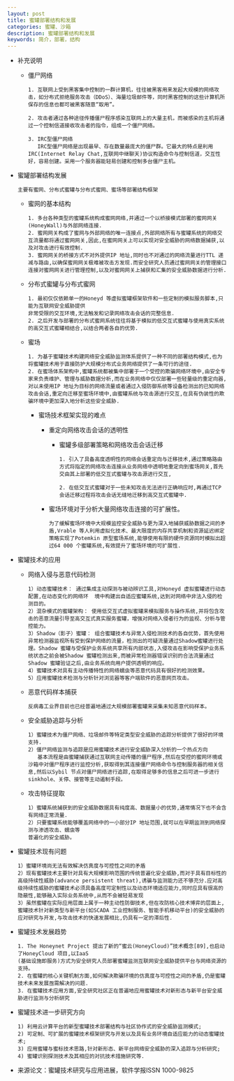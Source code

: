 ```yaml
---
layout: post
title: 蜜罐部署结构和发展
categories: 蜜罐、沙箱
description: 蜜罐部署结构和发展
keywords: 简介，部署，结构
---
```


- 补充说明

  - 僵尸网络

    ```
    1. 互联网上受到黑客集中控制的一群计算机，往往被黑客用来发起大规模的网络攻击，如分布式拒绝服务攻击（DDoS）、海量垃圾邮件等，同时黑客控制的这些计算机所保存的信息也都可被黑客随意“取用”。

    2. 攻击者通过各种途径传播僵尸程序感染互联网上的大量主机，而被感染的主机将通过一个控制信道接收攻击者的指令，组成一个僵尸网络。

    3. IRC型僵尸网络
       IRC型僵尸网络是出现最早、存在数量最庞大的僵尸群。它最大的特点是利用IRC(Internet Relay Chat,互联网中继聊天)协议构造命令与控制信道，交互性好，容易创建。采用一个服务器能轻易创建和控制多台僵尸主机。
    ```

- 蜜罐部署结构发展

  ```
  主要有蜜网、分布式蜜罐与分布式蜜网、蜜场等部署结构框架
  ```

  - 蜜网的基本结构

    ```
    1. 多台各种类型的蜜罐系统构成蜜网网络,并通过一个以桥接模式部署的蜜网网关(HoneyWall)与外部网络连接.
    2. 蜜网网关构成了蜜网与外部网络的唯一连接点,外部网络所有与蜜罐系统的网络交互流量都将通过蜜网网关,因此,在蜜网网关上可以实现对安全威胁的网络数据捕获,以及对攻击进行有效控制.
    3. 蜜网网关的桥接方式不对外提供IP 地址,同时也不对通过的网络流量进行TTL 递减与路由,以确保蜜网网关极难被攻击方发现.而安全研究人员通过蜜网网关的管理接口连接对蜜网网关进行管理控制,以及对蜜网网关上捕获和汇集的安全威胁数据进行分析.
    ```

  - 分布式蜜罐与分布式蜜网

    ```
    1. 最初仅仅依赖单一的Honeyd 等虚拟蜜罐框架软件和一些定制的模拟服务脚本,只能为互联网安全威胁提供
    非常受限的交互环境,无法触发和记录网络攻击会话的完整信息.
    2. 之后开发与部署的分布式蜜网系统往往将基于模拟的低交互式蜜罐与使用真实系统的高交互式蜜罐相结合,以结合两者各自的优势.
    ```

  - 蜜场

    ```
    1. 为基于蜜罐技术构建网络安全威胁监测体系提供了一种不同的部署结构模式,也为将蜜罐技术用于直接防护大规模分布式业务网络提供了一条可行的途径.
    2. 在蜜场体系架构中,蜜罐系统都被集中部署于一个受控的欺骗网络环境中,由安全专家来负责维护、管理与威胁数据分析,而在业务网络中仅仅部署一些轻量级的重定向器,对以未使用IP 地址为目标的网络流量或者通过入侵防御系统等设备检测出的已知网络攻击会话,重定向迁移至蜜场环境中,由蜜罐系统与攻击源进行交互,在具有伪装性的欺骗环境中更加深入地分析这些安全威胁.
    ```

    - 蜜场技术框架实现的难点

      - 重定向网络攻击会话的透明性

        - 蜜罐多级部署策略和网络攻击会话迁移

          ```
          1. 引入了具备高度透明性的网络会话重定向与迁移技术,通过策略路由方式将指定的网络攻击连接从业务网络中透明地重定向到蜜场网关,首先交由其上部署的低交互式蜜罐与攻击源进行交互,

          2. 在低交互式蜜罐对于一些未知攻击无法进行正确响应时,再通过TCP 会话迁移过程将攻击会话无缝地迁移到高交互式蜜罐中.
          ```

      - 蜜场环境对于分析大量网络攻击连接的可扩展性。

        ```
        为了缓解蜜场环境中大规模监控安全威胁与更为深入地捕获威胁数据之间的矛盾,Vrable 等人利用虚拟化技术、最大限度的内存共享机制和资源延迟绑定策略实现了Potemkin 原型蜜场系统,能够使用有限的硬件资源同时模拟出超过64 000 个蜜罐系统,有效提升了蜜场环境的可扩展性.
        ```

- 蜜罐技术的应用

  - 网络入侵与恶意代码检测

    ```
    1）动态蜜罐技术： 通过集成主动探测与被动辨识工具,对Honeyd 虚拟蜜罐进行动态配置,在动态变化的网络环  境中构建出自适应蜜罐系统,达到对网络中非法入侵的检测目的。
    2）混杂模式的蜜罐架构： 使用低交互式虚拟蜜罐来模拟服务与操作系统,并将包含攻击的恶意流量引导至高交互式真实服务蜜罐，增强对网络入侵者行为的监视、分析与管控能力。
    3）Shadow（影子）蜜罐： 组合蜜罐技术与异常入侵检测技术的各自优势，首先使用异常检测器监视所有受到保护网络的流量，检测出的可疑流量通过Shadow蜜罐进行处理。Shadow 蜜罐与受保护业务系统共享所有内部状态,入侵攻击在影响受保护业务系统状态之前会被Shadow 蜜罐检测出来,而被异常检测器错误识别的合法流量通过Shadow 蜜罐验证之后,由业务系统向用户提供透明的响应。
    4）蜜罐技术对具有主动传播特性的网络蠕虫等恶意代码具有很好的检测效果。
    5）应用蜜罐技术检测与分析针对浏览器等客户端软件的恶意网页攻击。
    ```

  - 恶意代码样本捕获

    ```
    反病毒工业界目前也已经普遍地通过大规模部署蜜罐来采集未知恶意代码样本。
    ```

  - 安全威胁追踪与分析

    ```
    1）蜜罐技术为僵尸网络、垃圾邮件等特定类型安全威胁的追踪分析提供了很好的环境支持.
    2）僵尸网络监测与追踪是应用蜜罐技术进行安全威胁深入分析的一个热点方向
       基本流程是由蜜罐捕获通过互联网主动传播的僵尸程序,然后在受控的蜜网环境或沙箱中对僵尸程序进行监控分析,获取得到其连接僵尸网络命令与控制服务器的相关信息,然后以Sybil 节点对僵尸网络进行追踪,在取得足够多的信息之后可进一步进行sinkhole、关停、接管等主动遏制手段。
    ```

  - 攻击特征提取

    ```
    1）蜜罐系统捕获到的安全威胁数据具有纯度高、数据量小的优势,通常情况下也不会含有网络正常流量.
    2）只要蜜罐系统能够覆盖网络中的一小部分IP 地址范围,就可以在早期监测到网络探测与渗透攻击、蠕虫等
    普遍化的安全威胁。
    ```

- 蜜罐技术现有问题

  ```
  1）蜜罐环境尚无法有效解决仿真度与可控性之间的矛盾
  2）现有蜜罐技术主要针对具有大规模影响范围的传统普遍化安全威胁,而对于具有目标性的高级持续性威胁(advance persistent threat),诱骗与监测能力还不够充分.应对高级持续性威胁的蜜罐技术必须具备高度可定制性以及动态环境适应能力,同时应具有很高的隐蔽性,能够融入实际业务系统中,从而不会被轻易发现
  3）虽然蜜罐在实际应用层面上属于一种主动性防御技术,但在攻防核心技术博弈的层面上,蜜罐技术针对新类型与新平台(如SCADA 工业控制服务、智能手机移动平台)的安全威胁的应对研究与开发,与攻击技术的快速发展相比,仍具有一定的滞后性.
  ```

- 蜜罐技术发展趋势

  ```
  1. The Honeynet Project 提出了新的“蜜云(HoneyCloud)”技术概念[89],也启动了HoneyCloud 项目,以IaaS
  (基础设施即服务)方式为安全研究人员部署蜜罐监测互联网安全威胁提供平台与网络资源的支持。
  2. 在蜜罐的核心关键机制方面,如何解决欺骗环境的仿真度与可控性之间的矛盾,仍是蜜罐技术未来发展亟需解决的问题.
  3. 在蜜罐技术应用方面,安全研究社区正在普遍地应用蜜罐技术对新形态与新平台安全威胁进行监测与分析研究
  ```

- 蜜罐技术进一步研究方向

  ```
  1) 利用云计算平台的新型蜜罐技术部署结构与社区协作式的安全威胁监测模式;
  2) 可定制、可扩展的蜜罐技术框架研究与开发以及具有业务环境自适应能力的动态蜜罐技术;
  3) 应用蜜罐与蜜标技术思路,针对新形态、新平台网络安全威胁的深入追踪与分析研究;
  4) 蜜罐识别探测技术及其相应的对抗技术措施研究等.
  ```

- 来源论文：蜜罐技术研究与应用进展，软件学报ISSN 1000-9825